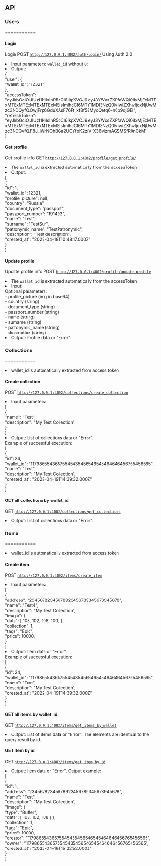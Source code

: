 ## API
###  Users
===========
####  Login
Login POST <code>http://127.0.0.1:4002/auth/login/</code>
Using Auth 2.0 <br/>
<li>Input parameters: <code>wallet_id</code>  without <code>0:</code> </li>
<li>Output:<br />
  {<br />
    "user": {<br />
        "wallet_id": "12321"<br />
    },<br />
    "accessToken": "eyJhbGciOiJIUzI1NiIsInR5cCI6IkpXVCJ9.eyJ3YWxsZXRfaWQiOiIxMjExMTExMTExMTExMTExMTExMSIsImlhdCI6MTY1MDI3NzQ0MiwiZXhwIjoxNjUwMzc3NDQyfQ.OwjFrp6GduXAsF76Ft_xf8f58MyoQetq6-n6p9qjGBI",<br />
    "refreshToken": "eyJhbGciOiJIUzI1NiIsInR5cCI6IkpXVCJ9.eyJ3YWxsZXRfaWQiOiIxMjExMTExMTExMTExMTExMTExMSIsImlhdCI6MTY1MDI3NzQ0MiwiZXhwIjoxNjUwMzc3NDQyfQ.F8J_lWrNOhBGa2UCYfpK2zrV-X36MzmAGSMSfR0nCkM"<br />
}<br />
  
  
#### Get profile
Get profile info GET <code>http://127.0.0.1:4002/profile/get_profile/</code>
<li>The <code>wallet_id</code> is extracted automatically from the accessToken</li>
<li>Output:<br />
[<br />
    {<br />
        "id": 1,<br />
        "wallet_id": 12321,<br />
        "profile_picture": null,<br />
        "country": "Russia",<br />
        "document_type": "passport",<br />
        "passport_number": "191493",<br />
        "name": "Test",<br />
        "surname": "TestSur",<br />
        "patronymic_name": "TestPatronymic",<br />
        "description": "Test description",<br />
        "created_at": "2022-04-18T10:48:17.000Z"<br />
    }<br />
]<br />
  
  
  
 #### Update profile
Update profile info POST <code>http://127.0.0.1:4002/profile/update_profile</code>
<li>The <code>wallet_id</code> is extracted automatically from the accessToken</li>
<li>Input:<br />
Optional parameters:<br />
- profile_picture (img in base64)<br />
- country (string)<br />
- document_type (string)<br />
- passport_number (string)<br />
- name (string)<br />
- surname (string)<br />
- patronymic_name (string)<br />
- description (string)<br />
  
<li>Output: Profile data or "Error".
  
  
</ul>

### Collections
===========
<li>wallet_id is automatically extracted from access token</li>

#### Create collection

POST <code>http://127.0.0.1:4002/collections/create_collection</code>
<li>Input parameters: <br />
[<br />
    {<br />
        "name": "Test",<br />
        "description": "My Test Collection"<br />
    }<br />
]<br />
<li>Output: List of collections data or "Error".</li>
Example of successful execution: <br />
[<br />
    {<br />
        "id": 24,<br />
        "wallet_id": "11798655436575545435456546545464646456765456565",<br />
        "name": "Test",<br />
        "description": "My Test Collection",<br />
        "created_at": "2022-04-19T14:39:32.000Z"<br />
    }<br />
]<br />


#### GET all collections by wallet_id
GET <code>http://127.0.0.1:4002/collections/get_collections</code>
<li>Output: List of collections data or "Error".</li>




### Items
===========
<li>wallet_id is automatically extracted from access token</li>

#### Create item

POST <code>http://127.0.0.1:4002/items/create_item</code>
<li>Input parameters: <br />
[<br />
    {<br />
        "address": "23456782345678923456789345678945678",<br />
        "name": "Test4",<br />
        "description": "My Test Collection",<br />
        "image": {<br />
            "data": [ 108, 102, 108, 100] },<br />
        "collection": 1,<br />
        "tags": "Epic",<br />
        "price": 10000,<br />
    }<br />
]<br />
<li>Output: Item data or "Error".</li>
Example of successful execution: <br />
[<br />
    {<br />
        "id": 24,<br />
        "wallet_id": "11798655436575545435456546545464646456765456565",<br />
        "name": "Test",<br />
        "description": "My Test Collection",<br />
        "created_at": "2022-04-19T14:39:32.000Z"<br />
    }<br />
]<br />


#### GET all items by wallet_id
GET <code>http://127.0.0.1:4002/items/get_items_by_wallet</code>
<li>Output: List of items data or "Error".
The elements are identical to the query result by id.</li>


#### GET item by id
GET <code>http://127.0.0.1:4002/items/get_item_by_id</code>
<li>Output: Item data or "Error".
Output example: <br />
[<br />
    {<br />
        "id": 1,<br />
        "address": "23456782345678923456789345678945678",<br />
        "name": "Test",<br />
        "description": "My Test Collection",<br />
        "image": {<br />
            "type": "Buffer",<br />
            "data": [ 108, 102, 108 ] },<br />
        "collection": 1,<br />
        "tags": "Epic",<br />
        "price": 10000,<br />
        "creator": "11798655436575545435456546545464646456765456565",<br />
        "owner": "11798655436575545435456546545464646456765456565",<br />
        "created_at": "2022-04-19T15:22:52.000Z"<br />
    }<br />
]<br />
</li>
